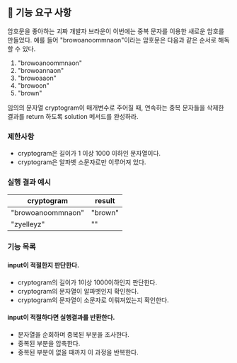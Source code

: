 ## 🚀 기능 요구 사항

암호문을 좋아하는 괴짜 개발자 브라운이 이번에는 중복 문자를 이용한 새로운 암호를 만들었다. 예를 들어 "browoanoommnaon"이라는 암호문은 다음과 같은 순서로 해독할 수 있다.

1. "browoanoommnaon"
2. "browoannaon"
3. "browoaaon"
4. "browoon"
5. "brown"

임의의 문자열 cryptogram이 매개변수로 주어질 때, 연속하는 중복 문자들을 삭제한 결과를 return 하도록 solution 메서드를 완성하라.

### 제한사항

- cryptogram은 길이가 1 이상 1000 이하인 문자열이다.
- cryptogram은 알파벳 소문자로만 이루어져 있다.

### 실행 결과 예시

| cryptogram | result |
| --- | --- |
| "browoanoommnaon" | "brown" |
| "zyelleyz" | "" |

### 기능 목록

#### input이 적절한지 판단한다.

- cryptogram의 길이가 1이상 1000이하인지 판단한다.
- cryptogram의 문자열이 알파벳인지 확인한다.
- cryptogram의 문자열이 소문자로 이뤄져있는지 확인한다.

#### input이 적절하다면 실행결과를 반환한다.

- 문자열을 순회하며 중복된 부분을 조사한다.
- 중복된 부분을 압축한다.
- 중복된 부분이 없을 때까지 이 과정을 반복한다.
